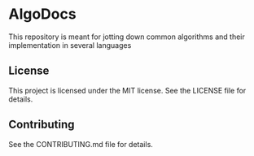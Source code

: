 # AlgoDocs
This repository is meant for jotting down common algorithms and their implementation in several languages

## License

This project is licensed under the MIT license. See the LICENSE file for details.

## Contributing

See the CONTRIBUTING.md file for details.
